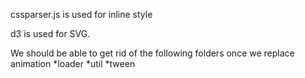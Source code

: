 cssparser.js is used for inline style

d3 is used for SVG.

We should be able to get rid of the following folders once we replace animation
*loader
*util
*tween




